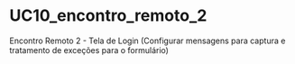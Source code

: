 # UC10_encontro_remoto_2
Encontro Remoto 2 - Tela de Login (Configurar mensagens para captura e
tratamento de exceções para o formulário)
